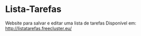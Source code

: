 # Lista-Tarefas
Website para salvar e editar uma lista de tarefas
Disponível em: http://listatarefas.freecluster.eu/
